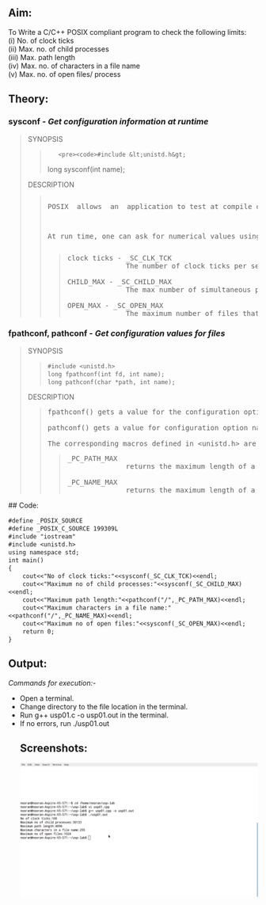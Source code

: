 ## Aim:
To Write a C/C++ POSIX compliant program to check the following limits: <br>(i) No. of clock ticks<br>(ii) Max. no. of child processes<br>(iii) Max. path length<br>(iv) Max. no. of characters in a file name<br>(v) Max. no. of open files/ process



## Theory:

### **sysconf** - *Get configuration information at runtime*

<blockquote>

SYNOPSIS
<blockquote>

       <pre><code>#include &lt;unistd.h&gt;
long sysconf(int name);</code></pre>
</blockquote>


DESCRIPTION
<blockquote>

<pre><p>POSIX  allows  an  application to test at compile or run time whether certain options are supported, or what the value is of certain configurable constants or limits.At compile time this is done by including &lt;unistd.h&gt; and/or &lt;limits.h&gt; and testing the value of certain macros.</p>
<p>At run time, one can ask for numerical values using the present function sysconf(). One can ask for numerical  values  that may  depend  on  the  file  system a file is in using the calls fpathconf(3) and pathconf(3). One can ask for string values using confstr(3). The values obtained from these functions are system configuration constants. They do not change during the lifetime of a process.</p></pre>


<blockquote>

<pre>clock ticks - _SC_CLK_TCK
              The number of clock ticks per second.  The corresponding variable is obsolete.  It  was  of  course  called  CLK_TCK.

CHILD_MAX - _SC_CHILD_MAX
              The max number of simultaneous processes per user ID.  Must not be less than _POSIX_CHILD_MAX (25).

OPEN_MAX - _SC_OPEN_MAX
              The maximum number of files that a process can have open at any time.  Must not be less than _POSIX_OPEN_MAX (20).</pre>


</blockquote>


</blockquote>

</blockquote>

### fpathconf, pathconf - *Get configuration values for files*

<blockquote>

SYNOPSIS

<blockquote>

<pre><code>#include &lt;unistd.h&gt;
long fpathconf(int fd, int name);
long pathconf(char *path, int name);</code></pre>

</blockquote>

DESCRIPTION
<blockquote>

<pre>fpathconf() gets a value for the configuration option name for the open file descriptor fd.

pathconf() gets a value for configuration option name for the filename path.

The corresponding macros defined in &lt;unistd.h&gt; are minimum values; if an application wants to take advantage of values which may change, a call to fpathconf() or pathconf() can be made, which may yield more liberal results.</pre>

<blockquote>

<pre>_PC_PATH_MAX
              returns the maximum length of a relative pathname when path or fd is the current working directory.  The  corresponding macro is _POSIX_PATH_MAX.

_PC_NAME_MAX
              returns the maximum length of a filename in the directory path or fd that the process is allowed to create.  The corresponding macro is _POSIX_NAME_MAX.</pre>

</blockquote>

</blockquote>
</blockquote>
## Code:

<pre><code>#define _POSIX_SOURCE
#define _POSIX_C_SOURCE 199309L
#include "iostream"
#include &lt;unistd.h&gt;
using namespace std;
int main()
{
	cout&lt;&lt;"No of clock ticks:"&lt;&lt;sysconf(_SC_CLK_TCK)&lt;&lt;endl;
	cout&lt;&lt;"Maximum no of child processes:"&lt;&lt;sysconf(_SC_CHILD_MAX)&lt;&lt;endl;
	cout&lt;&lt;"Maximum path length:"&lt;&lt;pathconf("/",_PC_PATH_MAX)&lt;&lt;endl;
	cout&lt;&lt;"Maximum characters in a file name:"&lt;&lt;pathconf("/",_PC_NAME_MAX)&lt;&lt;endl;
	cout&lt;&lt;"Maximum no of open files:"&lt;&lt;sysconf(_SC_OPEN_MAX)&lt;&lt;endl;
	return 0;
}
</code></pre>

## Output:

*Commands for execution:-*
<ul>
    <li> Open a terminal.</li>
    <li> Change directory to the file location in the terminal.</li>
    <li> Run g++ usp01.c -o usp01.out in the terminal.</li>
    <li> If no errors, run ./usp01.out</li>
    

## Screenshots:

 ![alt tag](usp-lab-01.png) 



